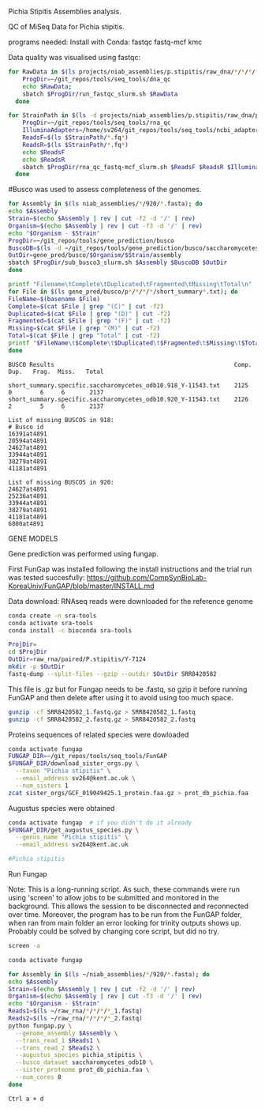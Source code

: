 Pichia Stipitis Assemblies analysis. 

QC of MiSeq Data for Pichia stipitis.

programs needed: Install with Conda: fastqc fastq-mcf kmc

Data quality was visualised using fastqc:

```bash
for RawData in $(ls projects/niab_assemblies/p.stipitis/raw_dna/*/*/*/*.fq.gz); do
    ProgDir=~/git_repos/tools/seq_tools/dna_qc
    echo $RawData;
    sbatch $ProgDir/run_fastqc_slurm.sh $RawData
  done
```
```bash
for StrainPath in $(ls -d projects/niab_assemblies/p.stipitis/raw_dna/paired/ab920/F); do
    ProgDir=~/git_repos/tools/seq_tools/rna_qc
    IlluminaAdapters=/home/sv264/git_repos/tools/seq_tools/ncbi_adapters.fa
    ReadsF=$(ls $StrainPath/*.fq*)
    ReadsR=$(ls $StrainPath/*.fq*)
    echo $ReadsF
    echo $ReadsR
    sbatch $ProgDir/rna_qc_fastq-mcf_slurm.sh $ReadsF $ReadsR $IlluminaAdapters DNA
  done
```


#Busco was used to assess completeness of the genomes. 

```bash
for Assembly in $(ls niab_assemblies/*/920/*.fasta); do
echo $Assembly
Strain=$(echo $Assembly | rev | cut -f2 -d '/' | rev)
Organism=$(echo $Assembly | rev | cut -f3 -d '/' | rev)
echo "$Organism - $Strain"
ProgDir=~/git_repos/tools/gene_prediction/busco
BuscoDB=$(ls -d ~/git_repos/tools/gene_prediction/busco/saccharomycetes_odb10)
OutDir=gene_pred/busco/$Organism/$Strain/assembly
sbatch $ProgDir/sub_busco3_slurm.sh $Assembly $BuscoDB $OutDir
done
```
```bash
printf "Filename\tComplete\tDuplicated\tFragmented\tMissing\tTotal\n"
for File in $(ls gene_pred/busco/p*/*/*/*/short_summary*.txt); do
FileName=$(basename $File)
Complete=$(cat $File | grep "(C)" | cut -f2)
Duplicated=$(cat $File | grep "(D)" | cut -f2)
Fragmented=$(cat $File | grep "(F)" | cut -f2)
Missing=$(cat $File | grep "(M)" | cut -f2)
Total=$(cat $File | grep "Total" | cut -f2)
printf "$FileName\t$Complete\t$Duplicated\t$Fragmented\t$Missing\t$Total\n"
done
```

```
BUSCO Results                                                   Comp.   Dup.   Frag.  Miss.   Total 

short_summary.specific.saccharomycetes_odb10.918_Y-11543.txt    2125    0        6     6       2137
short_summary.specific.saccharomycetes_odb10.920_Y-11543.txt    2126    2        5     6       2137

List of missing BUSCOS in 918:
# Busco id
16391at4891
20594at4891
24627at4891
33944at4891
38279at4891
41181at4891

List of missing BUSCOS in 920:
24627at4891
25236at4891
33944at4891
38279at4891
41181at4891
6800at4891
```

GENE MODELS 

Gene prediction was performed using fungap.

First FunGap was installed following the install instructions and the trial run was tested succesfully: https://github.com/CompSynBioLab-KoreaUniv/FunGAP/blob/master/INSTALL.md


Data download: RNAseq reads were downloaded for the reference genome

```bash
conda create -n sra-tools
conda activate sra-tools
conda install -c bioconda sra-tools
```
```bash
ProjDir=
cd $ProjDir
OutDir=raw_rna/paired/P.stipitis/Y-7124
mkdir -p $OutDir
fastq-dump --split-files --gzip --outdir $OutDir SRR8420582
```
This file is .gz but for Fungap needs to be .fastq, so gzip it before running FunGAP and then delete after using it to avoid using too much space.

```bash
gunzip -cf SRR8420582_1.fastq.gz > SRR8420582_1.fastq
gunzip -cf SRR8420582_2.fastq.gz > SRR8420582_2.fastq
```

Proteins sequences of related species were dowloaded
```bash
conda activate fungap 
FUNGAP_DIR=~/git_repos/tools/seq_tools/FunGAP
$FUNGAP_DIR/download_sister_orgs.py \
  --taxon "Pichia stipitis" \
  --email_address sv264@kent.ac.uk \
  --num_sisters 1
zcat sister_orgs/GCF_019049425.1_protein.faa.gz > prot_db_pichia.faa
```

Augustus species were obtained

```bash
conda activate fungap  # if you didn't do it already
$FUNGAP_DIR/get_augustus_species.py \
  --genus_name "Pichia stipitis" \
  --email_address sv264@kent.ac.uk

#Pichia stipitis 
```

Run Fungap

Note: This is a long-running script. As such, these commands were run using 'screen' to allow jobs to be submitted and monitored in the background. This allows the session to be disconnected and reconnected over time. Moreover, the program has to be run from the FunGAP folder, when ran from main folder an error looking for trinity outputs shows up. Probably could be solved by changing core script, but did no try.


```bash
screen -a

conda activate fungap

for Assembly in $(ls ~/niab_assemblies/*/920/*.fasta); do
echo $Assembly
Strain=$(echo $Assembly | rev | cut -f2 -d '/' | rev)
Organism=$(echo $Assembly | rev | cut -f3 -d '/' | rev)
echo "$Organism - $Strain"
Reads1=$(ls ~/raw_rna/*/*/*/*_1.fastq)
Reads2=$(ls ~/raw_rna/*/*/*/*_2.fastq)
python fungap.py \
  --genome_assembly $Assembly \
  --trans_read_1 $Reads1 \
  --trans_read_2 $Reads2 \
  --augustus_species pichia_stipitis \
  --busco_dataset saccharomycetes_odb10 \
  --sister_proteome prot_db_pichia.faa \
  --num_cores 8 
done

Ctrl a + d
```
